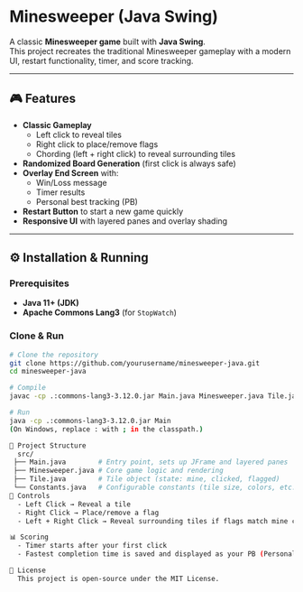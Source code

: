 # Minesweeper (Java Swing)

A classic **Minesweeper game** built with **Java Swing**.  
This project recreates the traditional Minesweeper gameplay with a modern UI, restart functionality, timer, and score tracking.

---

## 🎮 Features
- **Classic Gameplay**
  - Left click to reveal tiles
  - Right click to place/remove flags
  - Chording (left + right click) to reveal surrounding tiles
- **Randomized Board Generation** (first click is always safe)
- **Overlay End Screen** with:
  - Win/Loss message
  - Timer results
  - Personal best tracking (PB)
- **Restart Button** to start a new game quickly
- **Responsive UI** with layered panes and overlay shading

---

## ⚙️ Installation & Running

### Prerequisites
- **Java 11+ (JDK)**
- **Apache Commons Lang3** (for `StopWatch`)

### Clone & Run
```bash
# Clone the repository
git clone https://github.com/yourusername/minesweeper-java.git
cd minesweeper-java

# Compile
javac -cp .:commons-lang3-3.12.0.jar Main.java Minesweeper.java Tile.java Constants.java

# Run
java -cp .:commons-lang3-3.12.0.jar Main
(On Windows, replace : with ; in the classpath.)

🧩 Project Structure
  src/
 ├── Main.java        # Entry point, sets up JFrame and layered panes
 ├── Minesweeper.java # Core game logic and rendering
 ├── Tile.java        # Tile object (state: mine, clicked, flagged)
 └── Constants.java   # Configurable constants (tile size, colors, etc.)
🎯 Controls
  - Left Click → Reveal a tile
  - Right Click → Place/remove a flag
  - Left + Right Click → Reveal surrounding tiles if flags match mine count

📊 Scoring
  - Timer starts after your first click
  - Fastest completion time is saved and displayed as your PB (Personal Best)

📜 License
  This project is open-source under the MIT License.
